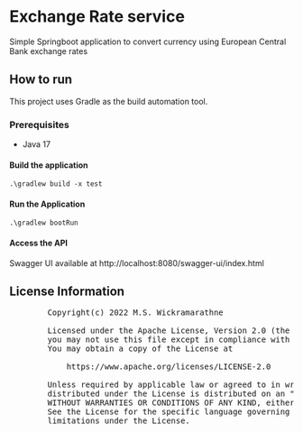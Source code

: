 # Exchange Rate service

Simple Springboot application to convert currency using European Central Bank exchange rates

## How to run

This project uses Gradle as the build automation tool.

### Prerequisites

* Java 17

#### Build the application

```.\gradlew build -x test```

#### Run the Application

```.\gradlew bootRun```

#### Access the API
Swagger UI available at http://localhost:8080/swagger-ui/index.html

## License Information

<pre>
        Copyright(c) 2022 M.S. Wickramarathne

        Licensed under the Apache License, Version 2.0 (the "License");
        you may not use this file except in compliance with the License.
        You may obtain a copy of the License at

            https://www.apache.org/licenses/LICENSE-2.0

        Unless required by applicable law or agreed to in writing, software
        distributed under the License is distributed on an "AS IS" BASIS,
        WITHOUT WARRANTIES OR CONDITIONS OF ANY KIND, either express or implied.
        See the License for the specific language governing permissions and
        limitations under the License.
</pre>